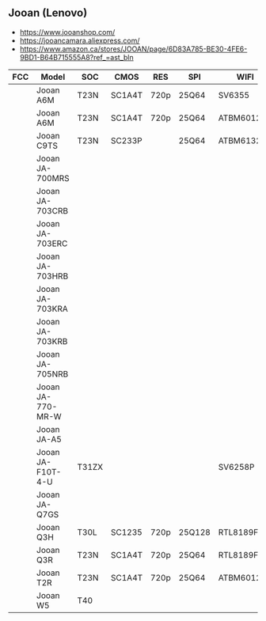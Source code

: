 Jooan (Lenovo)
--------------
- https://www.jooanshop.com/
- https://jooancamara.aliexpress.com/
- https://www.amazon.ca/stores/JOOAN/page/6D83A785-BE30-4FE6-9BD1-B64B715555A8?ref_=ast_bln

| FCC | Model             | SOC   | CMOS   | RES  | SPI    | WIFI       | Link                                                  |
|-----|-------------------|-------|--------|------|--------|------------|-------------------------------------------------------|
|     | Jooan A6M         | T23N  | SC1A4T | 720p | 25Q64  | SV6355     | https://www.aliexpress.com/item/1005006533845459.html |
|     | Jooan A6M         | T23N  | SC1A4T | 720p | 25Q64  | ATBM6012BX | https://www.aliexpress.com/item/1005006533845459.html |
|     | Jooan C9TS        | T23N  | SC233P |      | 25Q64  | ATBM6132BU | https://www.aliexpress.com/item/33024400486.html      |
|     | Jooan JA-700MRS   |       |        |      |        |            |                                                       |
|     | Jooan JA-703CRB   |       |        |      |        |            |                                                       |
|     | Jooan JA-703ERC   |       |        |      |        |            |                                                       |
|     | Jooan JA-703HRB   |       |        |      |        |            |                                                       |
|     | Jooan JA-703KRA   |       |        |      |        |            |                                                       |
|     | Jooan JA-703KRB   |       |        |      |        |            |                                                       |
|     | Jooan JA-705NRB   |       |        |      |        |            |                                                       |
|     | Jooan JA-770-MR-W |       |        |      |        |            |                                                       |
|     | Jooan JA-A5       |       |        |      |        |            |                                                       |
|     | Jooan JA-F10T-4-U | T31ZX |        |      |        | SV6258P    |                                                       |
|     | Jooan JA-Q7GS     |       |        |      |        |            |                                                       |
|     | Jooan Q3H         | T30L  | SC1235 | 720p | 25Q128 | RTL8189FTV |                                                       |
|     | Jooan Q3R         | T23N  | SC1A4T | 720p | 25Q64  | RTL8189FTV |                                                       |
|     | Jooan T2R         | T23N  | SC1A4T | 720p | 25Q64  | ATBM6012B  |                                                       |
|     | Jooan W5          | T40   |        |      |        |            | https://www.aliexpress.com/item/1005005137715822.html |
